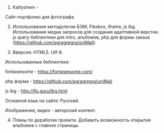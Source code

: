 1. Kattyshem -

Сайт-портфолио для фотографа.

2. Использование методологии БЭМ, Flexbox, iframe, js ibg. Использование медиа запросов для создания адаптивной верстки. js query библиотеки для intro, альбомов, php для формы заказа (https://github.com/agragregra/uniMail).

3. Вверсия: HTML5. Utf-8.

Использованные библиотеки:

fontawesome - https://fontawesome.com/

php форма - https://github.com/agragregra/uniMail

<script src="https://ajax.googleapis.com/ajax/libs/jquery/3.5.1/jquery.min.js"></script>

js ibg - http://fls.guru/ibg.html

Основной язык на сайте: Русский.

Изображения, видео - авторский контент.

4. Планы по доработке проекта: Добавить возможность открытия альбомов с главное страницы.

